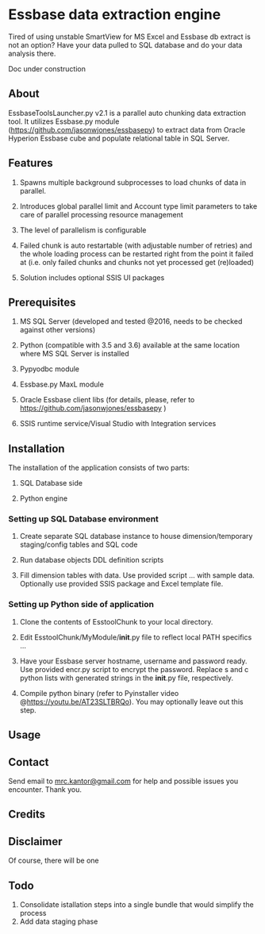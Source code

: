 # Essbase data extraction engine

Tired of using unstable SmartView for MS Excel and Essbase db extract is not an option? Have your data pulled to SQL database and do your data analysis there.

Doc under construction

## About

EssbaseToolsLauncher.py v2.1 is a parallel auto chunking data extraction tool. It utilizes Essbase.py module
(https://github.com/jasonwjones/essbasepy) to extract data from Oracle Hyperion Essbase cube and populate relational table in SQL Server.

## Features

1. Spawns multiple background subprocesses to load chunks of data in parallel. 

2. Introduces global parallel limit and Account type limit parameters to take care of parallel processing resource management

3. The level of parallelism is configurable

4. Failed chunk is auto restartable (with adjustable number of retries) and the whole loading process can be restarted right from the point 
it failed at (i.e. only failed chunks and chunks not yet processed get (re)loaded)

5. Solution includes optional SSIS UI packages 


## Prerequisites

 1. MS SQL Server (developed and tested @2016, needs to be checked against other versions)

 2. Python (compatible with 3.5 and 3.6) available at the same location where MS SQL Server is installed
 
 3. Pypyodbc module
 
 4. Essbase.py MaxL module 
 
 5. Oracle Essbase client libs (for details, please, refer to https://github.com/jasonwjones/essbasepy )

 6. SSIS runtime service/Visual Studio with Integration services
 

## Installation

 The installation of the application consists of two parts: 

 1. SQL Database side
 
 2. Python engine


### Setting up SQL Database environment

 1. Create separate SQL database instance to house dimension/temporary staging/config tables and SQL code 
 
 2. Run database objects DDL definition scripts
 
 3. Fill dimension tables with data. Use provided script ... with sample data. Optionally use provided SSIS package and Excel template file.



### Setting up Python side of application 

 1. Clone the contents of EsstoolChunk to your local directory.
 
 2. Edit EsstoolChunk/MyModule/__init__.py file to reflect local PATH specifics ... 

 3. Have your Essbase server hostname, username and password ready. Use provided encr.py script to encrypt the password. Replace s and c python lists with generated strings in the __init__.py file, respectively. 

 4. Compile python binary (refer to Pyinstaller video @https://youtu.be/AT23SLTBRQo). You may optionally leave out this step.




## Usage


## Contact
 
  Send email to mrc.kantor@gmail.com for help and possible issues you encounter. Thank you.


## Credits
 

## Disclaimer

  Of course, there will be one


## Todo

  1. Consolidate istallation steps into a single bundle that would simplify the process
  2. Add data staging phase

 
